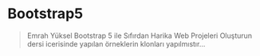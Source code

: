 # Bootstrap5
> Emrah Yüksel Bootstrap 5 ile Sıfırdan Harika Web Projeleri Oluşturun dersi icerisinde yapılan örneklerin klonları yapılmıstır...